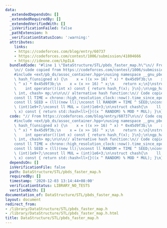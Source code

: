 ```yaml
---
data:
  _extendedDependsOn: []
  _extendedRequiredBy: []
  _extendedVerifiedWith: []
  _isVerificationFailed: false
  _pathExtension: h
  _verificationStatusIcon: ':warning:'
  attributes:
    links:
    - https://codeforces.com/blog/entry/60737
    - https://codeforces.com/contest/1006/submission/41804666
    - https://ideone.com/LhpILA
  bundledCode: "#line 1 \"DataStructure/STL/pbds_faster_map.h\"\n// From https://codeforces.com/blog/entry/60737\n\
    \n// Code copied from https://codeforces.com/contest/1006/submission/41804666\n\
    #include <ext/pb_ds/assoc_container.hpp>\nusing namespace __gnu_pbds;\n\nunsigned\
    \ hash_f(unsigned x) {\n    x = ((x >> 16) ^ x) * 0x45d9f3b;\n    x = ((x >> 16)\
    \ ^ x) * 0x45d9f3b;\n    x = (x >> 16) ^ x;\n    return x;\n}\nstruct chash {\n\
    \    int operator()(int x) const { return hash_f(x); }\n};\n\ngp_hash_table<int,\
    \ int, chash> mp;\n\n\n// alternative hash function:\n// Code copied from https://ideone.com/LhpILA\n\
    const ll TIME = chrono::high_resolution_clock::now().time_since_epoch().count();\n\
    const ll SEED = (ll)(new ll);\nconst ll RANDOM = TIME ^ SEED;\nconst ll MOD =\
    \ (int)1e9+7;\nconst ll MUL = (int)1e6+3;\n\nstruct chash{\n    ll operator()(ll\
    \ x) const { return std::hash<ll>{}((x ^ RANDOM) % MOD * MUL); }\n};\n"
  code: "// From https://codeforces.com/blog/entry/60737\n\n// Code copied from https://codeforces.com/contest/1006/submission/41804666\n\
    #include <ext/pb_ds/assoc_container.hpp>\nusing namespace __gnu_pbds;\n\nunsigned\
    \ hash_f(unsigned x) {\n    x = ((x >> 16) ^ x) * 0x45d9f3b;\n    x = ((x >> 16)\
    \ ^ x) * 0x45d9f3b;\n    x = (x >> 16) ^ x;\n    return x;\n}\nstruct chash {\n\
    \    int operator()(int x) const { return hash_f(x); }\n};\n\ngp_hash_table<int,\
    \ int, chash> mp;\n\n\n// alternative hash function:\n// Code copied from https://ideone.com/LhpILA\n\
    const ll TIME = chrono::high_resolution_clock::now().time_since_epoch().count();\n\
    const ll SEED = (ll)(new ll);\nconst ll RANDOM = TIME ^ SEED;\nconst ll MOD =\
    \ (int)1e9+7;\nconst ll MUL = (int)1e6+3;\n\nstruct chash{\n    ll operator()(ll\
    \ x) const { return std::hash<ll>{}((x ^ RANDOM) % MOD * MUL); }\n};\n"
  dependsOn: []
  isVerificationFile: false
  path: DataStructure/STL/pbds_faster_map.h
  requiredBy: []
  timestamp: '2020-12-03 13:14:44+08:00'
  verificationStatus: LIBRARY_NO_TESTS
  verifiedWith: []
documentation_of: DataStructure/STL/pbds_faster_map.h
layout: document
redirect_from:
- /library/DataStructure/STL/pbds_faster_map.h
- /library/DataStructure/STL/pbds_faster_map.h.html
title: DataStructure/STL/pbds_faster_map.h
---
```

